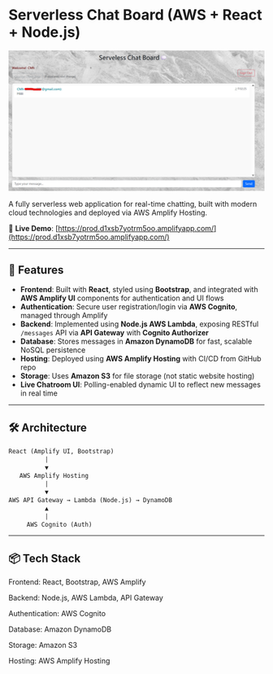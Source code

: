 # Serverless Chat Board (AWS + React + Node.js)

![image](https://github.com/cmhsu81/aws-serverless-chat/blob/main/demo.png)

A fully serverless web application for real-time chatting, built with modern cloud technologies and deployed via AWS Amplify Hosting.

🔗 **Live Demo**: [https://prod.d1xsb7yotrm5oo.amplifyapp.com/](https://prod.d1xsb7yotrm5oo.amplifyapp.com/)

---

## 🚀 Features

- **Frontend**: Built with **React**, styled using **Bootstrap**, and integrated with **AWS Amplify UI** components for authentication and UI flows
- **Authentication**: Secure user registration/login via **AWS Cognito**, managed through Amplify
- **Backend**: Implemented using **Node.js AWS Lambda**, exposing RESTful `/messages` API via **API Gateway** with **Cognito Authorizer**
- **Database**: Stores messages in **Amazon DynamoDB** for fast, scalable NoSQL persistence
- **Hosting**: Deployed using **AWS Amplify Hosting** with CI/CD from GitHub repo
- **Storage**: Uses **Amazon S3** for file storage (not static website hosting)
- **Live Chatroom UI**: Polling-enabled dynamic UI to reflect new messages in real time

---

## 🛠️ Architecture

```text
React (Amplify UI, Bootstrap)
          |
          ▼
   AWS Amplify Hosting
          |
          ▼
AWS API Gateway → Lambda (Node.js) → DynamoDB
          ▲
          |
     AWS Cognito (Auth)
```

---

## 📦 **Tech Stack**

Frontend: React, Bootstrap, AWS Amplify

Backend: Node.js, AWS Lambda, API Gateway

Authentication: AWS Cognito

Database: Amazon DynamoDB

Storage: Amazon S3

Hosting: AWS Amplify Hosting
